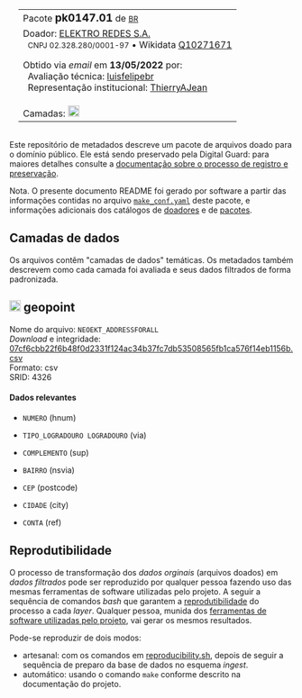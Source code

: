 <aside>
<table align="right" style="padding: 1em">
<tr><td>Pacote <big><b>pk0147.01</b></big> de <small><a target="_afacodes" title="Jurisdição" href="https://afa.codes/BR">BR</a></small>
</td></tr>
<tr><td>
Doador: <a rel="external" target="_doador" href="https://www.neoenergiaelektro.com.br/">ELEKTRO REDES S.A.</a>
<br/>&nbsp; <small>CNPJ 02.328.280/0001-97</small> • Wikidata <a rel="external" target="_doador" title="link descritor Wikidata do doador" href="https://www.wikidata.org/wiki/Q10271671">Q10271671</a></small><br/>

Obtido via <i>email</i> em <b>13/05/2022</b> por:
<br/>&nbsp; Avaliação técnica: <a rel="external" target="_gitPerson" title="usuário Git" href="https://github.com/luisfelipebr">luisfelipebr</a>
<br/>&nbsp; Representação institucional: <a rel="external" target="_gitPerson" title="usuário Git" href="https://github.com/ThierryAJean">ThierryAJean</a><br/>
</td></tr>
<tr><td>Camadas: <a title="geopoint" href="#-geopoint"><img src="https://raw.githubusercontent.com/digital-guard/preserv/main/docs/assets/layerIcon-geopoint.png" alt="geopoint" width="20"/></a> </td></tr>

</table>
</aside>

<section>

Este repositório de metadados descreve um pacote de arquivos doado para o domínio público. Ele está sendo preservado pela Digital Guard: para maiores detalhes consulte a [documentação sobre o processo de registro e preservação](https://wiki.addressforall.org/doc/Documentação_Digital-guard).

Nota. O presente documento README foi gerado por software a partir das informações contidas no arquivo [`make_conf.yaml`](https://git.digital-guard.org/preserv-BR/blob/main/data/_pk0147.01/make_conf.yaml) deste pacote, e informações adicionais dos catálogos de [doadores](https://git.digital-guard.org/preserv-BR/blob/main/data/donor.csv) e de [pacotes](https://git.digital-guard.org/preserv-BR/blob/main/data/donatedPack.csv).

# Camadas de dados

Os arquivos contêm "camadas de dados" temáticas. Os metadados também descrevem como cada camada foi avaliada e seus dados filtrados de forma padronizada.

## <img src="https://raw.githubusercontent.com/digital-guard/preserv/main/docs/assets/layerIcon-geopoint.png" alt="geopoint" width="20"/> geopoint

Nome do arquivo: `NEOEKT_ADDRESSFORALL`<br/>*Download* e integridade: [07cf6cbb22f6b48f0d2331f124ac34b37fc7db53508565fb1ca576f14eb1156b.csv](https://dl.digital-guard.org/07cf6cbb22f6b48f0d2331f124ac34b37fc7db53508565fb1ca576f14eb1156b.csv)<br/>Formato: csv<br/>SRID: 4326

#### Dados relevantes
* `NUMERO` (hnum)

* `TIPO_LOGRADOURO LOGRADOURO` (via)

* `COMPLEMENTO` (sup)

* `BAIRRO` (nsvia)

* `CEP` (postcode)

* `CIDADE` (city)

* `CONTA` (ref)

</section>
<section>

# Reprodutibilidade

O processo de transformação dos *dados orginais* (arquivos doados) em *dados filtrados* pode ser reproduzido por qualquer pessoa fazendo uso das mesmas ferramentas de software utilizadas pelo projeto. A seguir a sequência de comandos *bash* que garantem a [reprodutibilidade](https://en.wikipedia.org/wiki/Reproducibility) do processo a cada *layer*. Qualquer pessoa, munida dos [ferramentas de software utilizadas pelo projeto](https://git.AddressForAll.org/suporte/blob/master/docs/pt/infra.md#ambientes-e-ferramentas-de-uso-geral), vai gerar os mesmos resultados.

Pode-se reproduzir de dois modos:
* artesanal: com os comandos em [reproducibility.sh](https://git.digital-guard.org/preserv-BR/blob/main/data/_pk0147.01/reproducibility.sh), depois de seguir a sequência de preparo da base de dados no esquema *ingest*.
* automático: usando o comando `make` conforme descrito na documentação do projeto.

</section>

